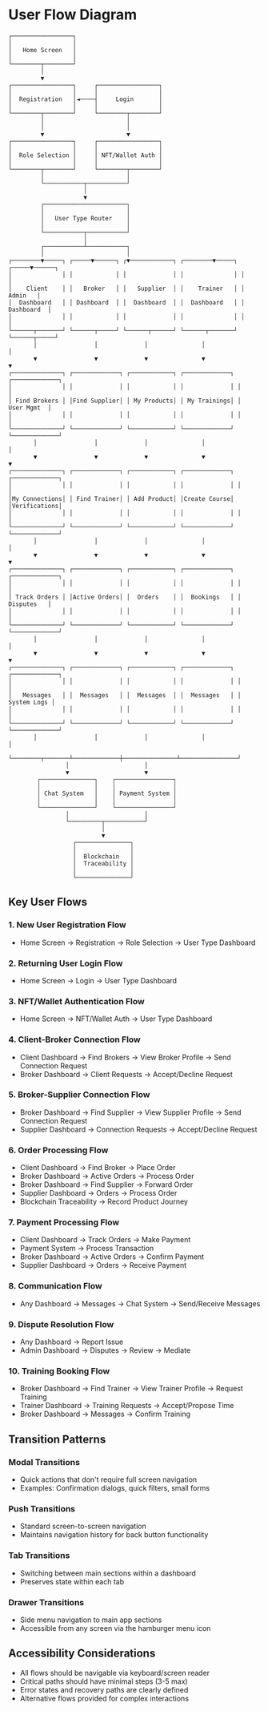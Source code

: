 # User Flow Diagram

```
┌─────────────────┐
│                 │
│   Home Screen   │
│                 │
└────────┬────────┘
         │
         ▼
┌─────────────────┐     ┌─────────────────┐
│                 │     │                 │
│  Registration   │◄────┤     Login       │
│                 │     │                 │
└────────┬────────┘     └────────┬────────┘
         │                       │
         │                       │
         ▼                       ▼
┌─────────────────┐     ┌─────────────────┐
│                 │     │                 │
│  Role Selection │     │ NFT/Wallet Auth │
│                 │     │                 │
└────────┬────────┘     └────────┬────────┘
         │                       │
         └───────────┬───────────┘
                     │
                     ▼
         ┌───────────────────────┐
         │                       │
         │   User Type Router    │
         │                       │
         └───────────┬───────────┘
                     │
         ┌───────────┴───────────┐
         │                       │
┌────────▼─────┐ ┌─────▼──────┐ ┌▼────────────┐ ┌────────▼─────┐ ┌─────▼──────┐
│              │ │            │ │             │ │              │ │            │
│    Client    │ │   Broker   │ │   Supplier  │ │    Trainer   │ │    Admin   │
│  Dashboard   │ │ Dashboard  │ │  Dashboard  │ │  Dashboard   │ │ Dashboard  │
│              │ │            │ │             │ │              │ │            │
└──────┬───────┘ └──────┬─────┘ └──────┬──────┘ └──────┬───────┘ └──────┬─────┘
       │                │             │               │                │
       ▼                ▼             ▼               ▼                ▼
┌──────────────┐ ┌─────────────┐ ┌────────────┐ ┌─────────────┐ ┌─────────────┐
│              │ │             │ │            │ │             │ │             │
│ Find Brokers │ │Find Supplier│ │ My Products│ │ My Trainings│ │  User Mgmt  │
│              │ │             │ │            │ │             │ │             │
└──────────────┘ └─────────────┘ └────────────┘ └─────────────┘ └─────────────┘
       │                │             │               │                │
       ▼                ▼             ▼               ▼                ▼
┌──────────────┐ ┌─────────────┐ ┌────────────┐ ┌─────────────┐ ┌─────────────┐
│              │ │             │ │            │ │             │ │             │
│My Connections│ │ Find Trainer│ │ Add Product│ │Create Course│ │Verifications│
│              │ │             │ │            │ │             │ │             │
└──────────────┘ └─────────────┘ └────────────┘ └─────────────┘ └─────────────┘
       │                │             │               │                │
       ▼                ▼             ▼               ▼                ▼
┌──────────────┐ ┌─────────────┐ ┌────────────┐ ┌─────────────┐ ┌─────────────┐
│              │ │             │ │            │ │             │ │             │
│ Track Orders │ │Active Orders│ │  Orders    │ │  Bookings   │ │  Disputes   │
│              │ │             │ │            │ │             │ │             │
└──────────────┘ └─────────────┘ └────────────┘ └─────────────┘ └─────────────┘
       │                │             │               │                │
       ▼                ▼             ▼               ▼                ▼
┌──────────────┐ ┌─────────────┐ ┌────────────┐ ┌─────────────┐ ┌─────────────┐
│              │ │             │ │            │ │             │ │             │
│   Messages   │ │  Messages   │ │  Messages  │ │  Messages   │ │ System Logs │
│              │ │             │ │            │ │             │ │             │
└──────────────┘ └─────────────┘ └────────────┘ └─────────────┘ └─────────────┘
       │                │             │               │                │
       └────────┬───────┴─────────────┼───────────────┴────────────────┘
                │                     │
                ▼                     ▼
        ┌───────────────┐    ┌────────────────┐
        │               │    │                │
        │ Chat System   │    │ Payment System │
        │               │    │                │
        └───────────────┘    └────────────────┘
                │                     │
                └─────────┬───────────┘
                          │
                          ▼
                  ┌───────────────┐
                  │               │
                  │  Blockchain   │
                  │  Traceability │
                  │               │
                  └───────────────┘
```

## Key User Flows

### 1. New User Registration Flow
- Home Screen → Registration → Role Selection → User Type Dashboard

### 2. Returning User Login Flow
- Home Screen → Login → User Type Dashboard

### 3. NFT/Wallet Authentication Flow
- Home Screen → NFT/Wallet Auth → User Type Dashboard

### 4. Client-Broker Connection Flow
- Client Dashboard → Find Brokers → View Broker Profile → Send Connection Request
- Broker Dashboard → Client Requests → Accept/Decline Request

### 5. Broker-Supplier Connection Flow
- Broker Dashboard → Find Supplier → View Supplier Profile → Send Connection Request
- Supplier Dashboard → Connection Requests → Accept/Decline Request

### 6. Order Processing Flow
- Client Dashboard → Find Broker → Place Order
- Broker Dashboard → Active Orders → Process Order
- Broker Dashboard → Find Supplier → Forward Order
- Supplier Dashboard → Orders → Process Order
- Blockchain Traceability → Record Product Journey

### 7. Payment Processing Flow
- Client Dashboard → Track Orders → Make Payment
- Payment System → Process Transaction
- Broker Dashboard → Active Orders → Confirm Payment
- Supplier Dashboard → Orders → Receive Payment

### 8. Communication Flow
- Any Dashboard → Messages → Chat System → Send/Receive Messages

### 9. Dispute Resolution Flow
- Any Dashboard → Report Issue
- Admin Dashboard → Disputes → Review → Mediate

### 10. Training Booking Flow
- Broker Dashboard → Find Trainer → View Trainer Profile → Request Training
- Trainer Dashboard → Training Requests → Accept/Propose Time
- Broker Dashboard → Messages → Confirm Training

## Transition Patterns

### Modal Transitions
- Quick actions that don't require full screen navigation
- Examples: Confirmation dialogs, quick filters, small forms

### Push Transitions
- Standard screen-to-screen navigation
- Maintains navigation history for back button functionality

### Tab Transitions
- Switching between main sections within a dashboard
- Preserves state within each tab

### Drawer Transitions
- Side menu navigation to main app sections
- Accessible from any screen via the hamburger menu icon

## Accessibility Considerations

- All flows should be navigable via keyboard/screen reader
- Critical paths should have minimal steps (3-5 max)
- Error states and recovery paths are clearly defined
- Alternative flows provided for complex interactions
